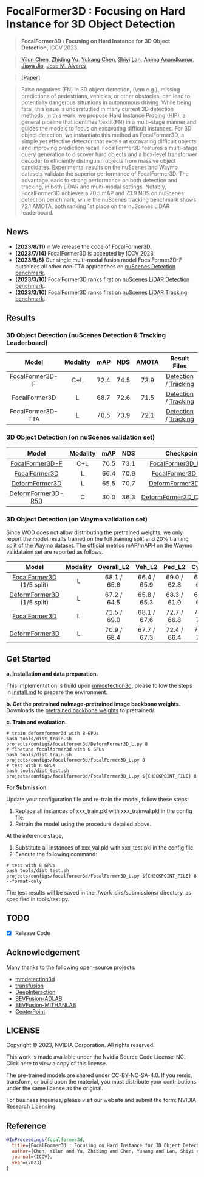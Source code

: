 # FocalFormer3D : Focusing on Hard Instance for 3D Object Detection
> **FocalFormer3D : Focusing on Hard Instance for 3D Object Detection**, ICCV 2023.            

> [Yilun Chen](http://yilunchen.com/about/), [Zhiding Yu](https://chrisding.github.io/), [Yukang Chen](https://yukangchen.com/), [Shiyi Lan](https://voidrank.github.io/), [Anima Anandkumar](http://tensorlab.cms.caltech.edu/users/anima/), [Jiaya Jia](https://jiaya.me/), [Jose M. Alvarez](https://alvarezlopezjosem.github.io/)

> [[Paper]](https://arxiv.org/abs/2308.04556)

> False negatives (FN) in 3D object detection, {\em e.g.}, missing predictions of pedestrians, vehicles, or other obstacles, can lead to potentially dangerous situations in autonomous driving. While being fatal, this issue is understudied in many current 3D detection methods. In this work, we propose Hard Instance Probing (HIP), a general pipeline that identifies \textit{FN} in a multi-stage manner and guides the models to focus on excavating difficult instances. For 3D object detection, we instantiate this method as FocalFormer3D, a simple yet effective detector that excels at excavating difficult objects and improving prediction recall. FocalFormer3D features a multi-stage query generation to discover hard objects and a box-level transformer decoder to efficiently distinguish objects from massive object candidates. Experimental results on the nuScenes and Waymo datasets validate the superior performance of FocalFormer3D. The advantage leads to strong performance on both detection and tracking, in both LiDAR and multi-modal settings. Notably, FocalFormer3D achieves a 70.5 mAP and 73.9 NDS on nuScenes detection benchmark, while the nuScenes tracking benchmark shows 72.1 AMOTA, both ranking 1st place on the nuScenes LiDAR leaderboard.

## News

- **(2023/8/11)** 🔥 We release the code of FocalFormer3D.
- **(2023/7/14)** FocalFormer3D is accepted by ICCV 2023.
- **(2023/5/8)** Our single multi-modal fusion model FocalFormer3D-F outshines all other non-TTA approaches on [nuScenes Detection benchmark](https://www.nuscenes.org/object-detection?externalData=all&mapData=all&modalities=Any).
- **(2023/3/10)** FocalFormer3D ranks first on [nuScenes LiDAR Detection benchmark](https://www.nuscenes.org/object-detection?externalData=all&mapData=all&modalities=Lidar).
- **(2023/3/10)** FocalFormer3D ranks first on [nuScenes LiDAR Tracking benchmark](https://www.nuscenes.org/tracking?externalData=all&mapData=all&modalities=Lidar).


## Results

### 3D Object Detection (nuScenes Detection & Tracking Leaderboard)

|   Model   | Modality | mAP  | NDS | AMOTA  | Result Files |
| :-------: | :------: | :--: | :--: | :--: | :------: |
| FocalFormer3D-F |   C+L    | 72.4 | 74.5 | 73.9 | [Detection](https://drive.google.com/file/d/1Bm3on5SYl1Lu99H_1kyBRTGmQNNnAE-W/view?usp=sharing) / [Tracking](https://drive.google.com/file/d/1YMavHi8M1lx1lrxIQpFdDW3b5ZpiNHQB/view?usp=sharing) |
| FocalFormer3D |   L    | 68.7 | 72.6 | 71.5 | [Detection](https://drive.google.com/file/d/1-kwB-quXllWuYngNPs_ePZIiZK-QaAQK/view?usp=sharing) / [Tracking](https://drive.google.com/file/d/1Bw8ejZ4DVkMilxDf3L9s9dw7q7sZiggN/view?usp=sharing) |
| FocalFormer3D-TTA |   L    | 70.5 | 73.9 | 72.1 | [Detection](https://drive.google.com/file/d/1MuMGJkN2exMtXZlF_86FcMEuW_U9kZYq/view?usp=sharing) / [Tracking](https://drive.google.com/file/d/1ExqGwvP4oAdJtSgwzP2dcbw5rOgPD7Pw/view?usp=sharing) |

### 3D Object Detection (on nuScenes validation set)

|   Model   | Modality | mAP  | NDS  | Checkpoint |
| :-------: | :------: | :--: | :--: | :--------: |
| [FocalFormer3D-F](https://github.com/NVlabs/FocalFormer3D/blob/master/projects/configs/focalformer3d/FocalFormer3D_LC.py) |   C+L    | 70.5 | 73.1 | [FocalFormer3D_LC.pth](https://drive.google.com/file/d/1yJyj7NrGLtj0j_tP3-vU0P0UflA-AmCh/view?usp=sharing) |
| [FocalFormer3D](https://github.com/NVlabs/FocalFormer3D/blob/master/projects/configs/focalformer3d/FocalFormer3D_L.py) |   L    | 66.4 | 70.9 | [FocalFormer3D_L.pth](https://drive.google.com/file/d/1OMj00n_pbAotlGi2JyqptYSgpt6mfyu5/view?usp=sharing) |
| [DeformFormer3D](https://github.com/NVlabs/FocalFormer3D/blob/master/projects/configs/focalformer3d/DeformFormer3D_L.py) |  L   | 65.5 | 70.7 | [DeformFormer3D_L.pth](https://drive.google.com/file/d/1kNgeqpnseyortg92RpYgXfDpYelsZZph/view?usp=sharing) |
| [DeformFormer3D-R50](https://github.com/NVlabs/FocalFormer3D/blob/master/projects/configs/focalformer3d/DeformFormer3D_C_R50.py) |  C   | 30.0 | 36.3 | [DeformFormer3D_C_R50.pth](https://drive.google.com/file/d/1gxITap9tO0PhbdG1FzvgfkB7seaGEaGm/view?usp=sharing) |

### 3D Object Detection (on Waymo validation set)

Since WOD does not allow distributing the pretrained weights, we only report the model results trained on the full training split and 20\% training split of the Waymo dataset. The official metrics mAP/mAPH on the Waymo validataion set are reported as follows. 

|   Model   | Modality | Overall_L2 | Veh_L2 | Ped_L2 | Cyc_L2  |
| :-------: | :------: | :-------: | :--: | :--: | :--: | 
| [FocalFormer3D](https://github.com/NVlabs/FocalFormer3D/blob/master/projects/configs/focalformer3d/FocalFormer3D_Waymo15_L.py) (1/5 split) |   L    | 68.1 / 65.6 | 66.4 / 65.9 | 69.0 / 62.8 | 69.0 / 67.9 |
| [DeformFormer3D](https://github.com/NVlabs/FocalFormer3D/blob/master/projects/configs/focalformer3d/DeformFormer3D_Waymo15_L.py) (1/5 split) |  L   | 67.2 / 64.5 | 65.8 / 65.3 | 68.3 / 61.9 | 67.4 / 66.4 |
| [FocalFormer3D](https://github.com/NVlabs/FocalFormer3D/blob/master/projects/configs/focalformer3d/FocalFormer3D_Waymo_L.py) |   L    | 71.5 / 69.0 | 68.1 / 67.6 | 72.7 / 66.8 | 73.7 / 72.6 |
| [DeformFormer3D](https://github.com/NVlabs/FocalFormer3D/blob/master/projects/configs/focalformer3d/DeformFormer3D_Waymo_L.py) |  L   | 70.9 / 68.4 | 67.7 / 67.3 | 72.4 / 66.4 | 72.6 / 71.4 |

## Get Started

**a. Installation and data preparation.**

This implementation is build upon [mmdetection3d](https://github.com/open-mmlab/mmdetection3d), please follow the steps in [install.md](./install.md) to prepare the environment.

**b. Get the pretrained nuImage-pretrained image backbone weights.**
Downloads the [pretrained backbone weights](https://drive.google.com/file/d/1IaLMcRu4SYTqcD6K1HF5UjfnRICB_IQM/view?usp=sharing) to pretrained/.

**c. Train and evaluation.**
```shell
# train deformformer3d with 8 GPUs
bash tools/dist_train.sh projects/configs/focalformer3d/DeformFormer3D_L.py 8
# finetune focalformer3d with 8 GPUs
bash tools/dist_train.sh projects/configs/focalformer3d/FocalFormer3D_L.py 8
# test with 8 GPUs
bash tools/dist_test.sh projects/configs/focalformer3d/FocalFormer3D_L.py ${CHECKPOINT_FILE} 8 
```

**For Submission**

Update your configuration file and re-train the model, follow these steps:
1. Replace all instances of xxx_train.pkl with xxx_trainval.pkl in the config file.
2. Retrain the model using the procedure detailed above.

At the inference stage,
1. Substitute all instances of xxx_val.pkl with xxx_test.pkl in the config file.
2. Execute the following command:
```shell
# test with 8 GPUs
bash tools/dist_test.sh projects/configs/focalformer3d/FocalFormer3D_L.py ${CHECKPOINT_FILE} 8 --format-only
```
The test results will be saved in the ./work_dirs/submissions/ directory, as specified in tools/test.py.

## TODO
- [x] Release Code

## Acknowledgement
Many thanks to the following open-source projects:
* [mmdetection3d](https://github.com/open-mmlab/mmdetection3d)
* [transfusion](https://github.com/XuyangBai/TransFusion)
* [DeepInteraction](https://github.com/fudan-zvg/DeepInteraction)
* [BEVFusion-ADLAB](https://github.com/ADLab-AutoDrive/BEVFusion)
* [BEVFusion-MITHANLAB](https://github.com/mit-han-lab/bevfusion)
* [CenterPoint](https://github.com/tianweiy/CenterPoint)

## LICENSE

Copyright © 2023, NVIDIA Corporation. All rights reserved.

This work is made available under the Nvidia Source Code License-NC. Click here to view a copy of this license.

The pre-trained models are shared under CC-BY-NC-SA-4.0. If you remix, transform, or build upon the material, you must distribute your contributions under the same license as the original.

For business inquiries, please visit our website and submit the form: NVIDIA Research Licensing

## Reference

```bibtex
@InProceedings{focalformer3d,
  title={FocalFormer3D : Focusing on Hard Instance for 3D Object Detection},
  author={Chen, Yilun and Yu, Zhiding and Chen, Yukang and Lan, Shiyi and Anandkumar, Anima and Jia, Jiaya and Alvarez, Jose M},
  journal={ICCV},
  year={2023}
}
```

